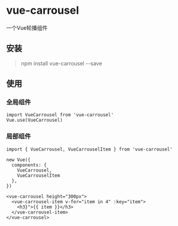 # vue-carrousel
一个Vue轮播组件

## 安装

> npm install vue-carrousel --save

## 使用

### 全局组件

```
import VueCarrousel from 'vue-carrousel'
Vue.use(VueCarrousel)
```

### 局部组件

```
import { VueCarrousel, VueCarrouselItem } from 'vue-carrousel'

new Vue({
  components: {
    VueCarrousel,
    VueCarrouselItem
  },
})

<vue-carrousel height="300px">
  <vue-carrousel-item v-for="item in 4" :key="item">
    <h3}">{{ item }}</h3>
  </vue-carrousel-item>
</vue-carrousel>
```
